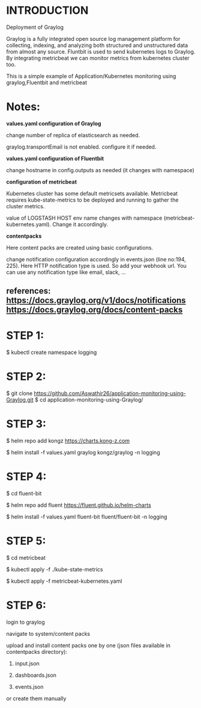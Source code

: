 # INTRODUCTION

Deployment of Graylog

Graylog is a fully integrated open source log management platform for collecting, indexing, and analyzing both structured and unstructured data from almost any source. Fluntbit is used to send kubernetes logs to Graylog. By integrating metricbeat we can monitor metrics from kubernetes cluster too.

This is a simple example of Application/Kubernetes monitoring using graylog,Fluentbit and metricbeat

# Notes:

**values.yaml configuration of Graylog**

change number of replica of elasticsearch as needed.

graylog.transportEmail is not enabled. configure it if needed.

**values.yaml configuration of Fluentbit**

change hostname in config.outputs as needed (it changes with namespace)

**configuration of metricbeat**

Kubernetes cluster has some default metricsets available. Metricbeat requires kube-state-metrics to be deployed and running to gather the cluster metrics.

value of LOGSTASH HOST env name changes with namespace (metricbeat-kubernetes.yaml). Change it accordingly.

**contentpacks**

Here content packs are created using basic configurations.

change notification configuration accordingly in events.json (line no:194, 225). Here HTTP notification type is used. So add your webhook url. You can use any notification type like email, slack, ...

references: https://docs.graylog.org/v1/docs/notifications   
            https://docs.graylog.org/docs/content-packs
--------------------------------------------------------------------------------------------------------------------------


# STEP 1:

 $ kubectl create namespace logging
 
# STEP 2:

 $ git clone https://github.com/Aswathir26/application-monitoring-using-Graylog.git
 $ cd application-monitoring-using-Graylog/

# STEP 3:

 $ helm repo add kongz https://charts.kong-z.com

 $ helm install -f values.yaml graylog kongz/graylog -n logging

# STEP 4:

 $ cd fluent-bit

 $ helm repo add fluent https://fluent.github.io/helm-charts

 $ helm install -f values.yaml fluent-bit fluent/fluent-bit -n logging

# STEP 5:

 $ cd metricbeat

 $ kubectl apply -f ./kube-state-metrics

 $ kubectl apply -f metricbeat-kubernetes.yaml

# STEP 6:

login to graylog

navigate to system/content packs

upload and install content packs one by one (json files available in contentpacks directory):

1. input.json

2. dashboards.json

3. events.json

or create them manually
